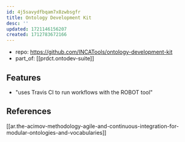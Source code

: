 ```yaml
---
id: 4j5savydfbqam7x8zwbsgfr
title: Ontology Development Kit
desc: ''
updated: 1721146156207
created: 1712783672166
---
```


- repo: https://github.com/INCATools/ontology-development-kit
- part_of: [[prdct.ontodev-suite]]

## Features

- "uses Travis CI to run workflows
with the ROBOT tool"

## References

[[ar.the-acimov-methodology-agile-and-continuous-integration-for-modular-ontologies-and-vocabularies]]